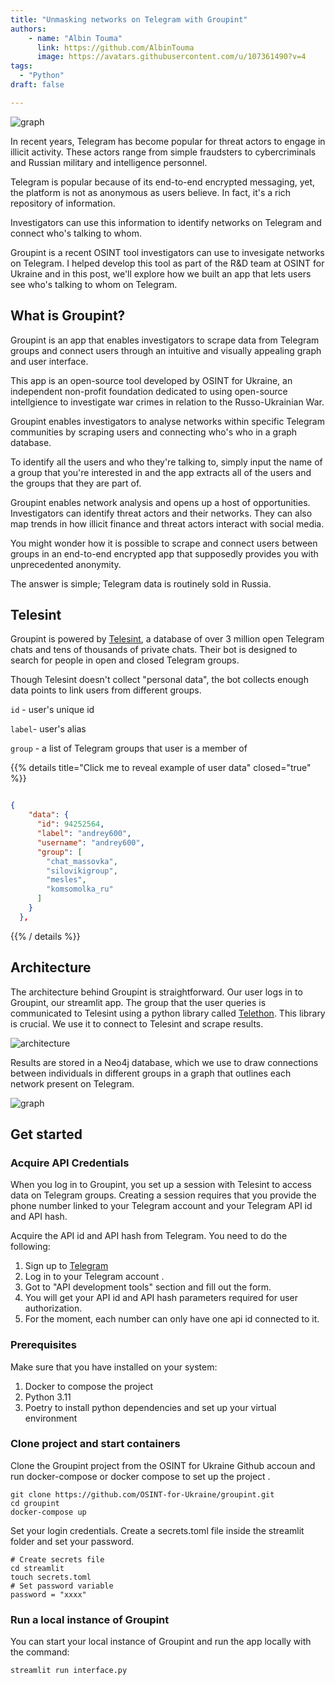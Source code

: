 ```yaml
---
title: "Unmasking networks on Telegram with Groupint"
authors: 
    - name: "Albin Touma"
      link: https://github.com/AlbinTouma
      image: https://avatars.githubusercontent.com/u/107361490?v=4
tags:
  - "Python" 
draft: false

---
```


![graph](/images/groupintgraph.png "Graph of networks on Telegram")


In recent years, Telegram has become popular for threat actors to engage in illicit activity. These actors range from simple fraudsters to cybercriminals and Russian military and intelligence personnel. 

Telegram is popular because of its end-to-end encrypted messaging, yet, the platform is not as anonymous as users believe. In fact, it's a rich repository of information.

Investigators can use this information to identify networks on Telegram and connect who's talking to whom.

Groupint is a recent OSINT tool investigators can use to invesigate networks on Telegram. I helped develop this tool as part of the R&D team at OSINT for Ukraine and in this post, we'll explore how we built an app that lets users see who's talking to whom on Telegram.

## What is Groupint?

Groupint is an app that enables investigators to scrape data from Telegram groups and connect users through an intuitive and visually appealing graph and user interface. 

This app is an open-source tool developed by OSINT for Ukraine, an independent non-profit foundation dedicated to using open-source intellgience to investigate war crimes in relation to the Russo-Ukrainian War.

Groupint enables investigators to analyse networks within specific Telegram communities by scraping users and connecting who's who in a graph database. 

To identify all the users and who they're talking to, simply input the name of a group that you're interested in and the app extracts all of the users and the groups that they are part of.

Groupint enables network analysis and opens up a host of opportunities. Investigators can identify threat actors and their networks. They can also map trends in how illicit finance and threat actors interact with social media.

You might wonder how it is possible to scrape and connect users between groups in an end-to-end encrypted app that supposedly provides you with unprecedented anonymity.

The answer is simple; Telegram data is routinely sold in Russia. 

## Telesint

Groupint is powered by [Telesint](https://telesint.dev/en/), a database of over 3 million open Telegram chats and tens of thousands of private chats. Their bot is designed to search for people in open and closed Telegram groups. 

Though Telesint doesn't collect "personal data", the bot collects enough data points to link users from different groups. 


`id` - user's unique id 

`label`- user's alias 

`group` - a list of Telegram groups that user is a member of


{{% details title="Click me to reveal example of user data" closed="true" %}}
```json

{
    "data": {
      "id": 94252564,
      "label": "andrey600",
      "username": "andrey600",
      "group": [
        "chat_massovka",
        "silovikigroup",
        "mesles",
        "komsomolka_ru"
      ]
    }
  },


```
{{% / details %}}


## Architecture

The architecture behind Groupint is straightforward. Our user logs in to Groupint, our streamlit app. The group that the user queries is communicated to Telesint using a python library called [Telethon](https://docs.telethon.dev/en/stable/). This library is crucial. We use it to connect to Telesint and scrape results. 

![architecture](/images/architecture_groupint.png "Groupint Architecture")
 

Results are stored in a Neo4j database, which we use to draw connections between individuals in different groups in a graph that outlines each network present on Telegram.

![graph](/images/groupintgraph.png "Groupint Architecture")


## Get started


### Acquire API Credentials 

When you log in to Groupint, you  set up a session with Telesint to access data on Telegram groups. Creating a session requires that you provide the phone number linked to your Telegram account and your Telegram API id and API hash.

Acquire the API id and API hash from Telegram. You need to do the following:

1. Sign up to [Telegram](https://core.telegram.org/api/obtaining_api_id)
2. Log in to your Telegram account [](https://my.telegram.org).
3. Got to "API development tools" section and fill out the form.
4. You will get your API id and API hash parameters required for user authorization.
5. For the moment, each number can only have one api id connected to it.

### Prerequisites

Make sure that you have installed on your system:

1. Docker to compose the project
2. Python 3.11
3. Poetry to install python dependencies and set up your virtual environment

### Clone project and start containers

Clone the Groupint project from the OSINT for Ukraine Github accoun and run docker-compose or docker compose to set up the project .

```
git clone https://github.com/OSINT-for-Ukraine/groupint.git
cd groupint
docker-compose up

```

Set your login credentials. Create a secrets.toml file inside the streamlit folder and set your password.

```
# Create secrets file 
cd streamlit 
touch secrets.toml
# Set password variable
password = "xxxx"
```

### Run a local instance of Groupint

You can start your local instance of Groupint and run the app locally with the command:

```
streamlit run interface.py
```


